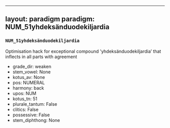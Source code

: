
---
layout: paradigm
paradigm: NUM_51yhdeksänduodekiljardia
---
### ` NUM_51yhdeksänduodekiljardia `

Optimisation hack for exceptional compound ’yhdeksänduodekiljardia’ that inflects in all parts with agreement
* grade_dir: weaken
* stem_vowel: None
* kotus_av: None
* pos: NUMERAL
* harmony: back
* upos: NUM
* kotus_tn: 51
* plurale_tantum: False
* clitics: False
* possessive: False
* stem_diphthong: None
